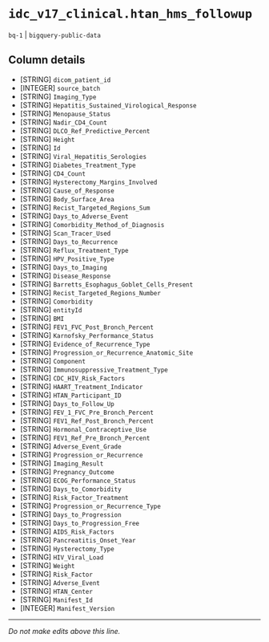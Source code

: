# `idc_v17_clinical.htan_hms_followup`
`bq-1` | `bigquery-public-data`

## Column details
* [STRING]    `dicom_patient_id`
* [INTEGER]   `source_batch`
* [STRING]    `Imaging_Type`
* [STRING]    `Hepatitis_Sustained_Virological_Response`
* [STRING]    `Menopause_Status`
* [STRING]    `Nadir_CD4_Count`
* [STRING]    `DLCO_Ref_Predictive_Percent`
* [STRING]    `Height`
* [STRING]    `Id`
* [STRING]    `Viral_Hepatitis_Serologies`
* [STRING]    `Diabetes_Treatment_Type`
* [STRING]    `CD4_Count`
* [STRING]    `Hysterectomy_Margins_Involved`
* [STRING]    `Cause_of_Response`
* [STRING]    `Body_Surface_Area`
* [STRING]    `Recist_Targeted_Regions_Sum`
* [STRING]    `Days_to_Adverse_Event`
* [STRING]    `Comorbidity_Method_of_Diagnosis`
* [STRING]    `Scan_Tracer_Used`
* [STRING]    `Days_to_Recurrence`
* [STRING]    `Reflux_Treatment_Type`
* [STRING]    `HPV_Positive_Type`
* [STRING]    `Days_to_Imaging`
* [STRING]    `Disease_Response`
* [STRING]    `Barretts_Esophagus_Goblet_Cells_Present`
* [STRING]    `Recist_Targeted_Regions_Number`
* [STRING]    `Comorbidity`
* [STRING]    `entityId`
* [STRING]    `BMI`
* [STRING]    `FEV1_FVC_Post_Bronch_Percent`
* [STRING]    `Karnofsky_Performance_Status`
* [STRING]    `Evidence_of_Recurrence_Type`
* [STRING]    `Progression_or_Recurrence_Anatomic_Site`
* [STRING]    `Component`
* [STRING]    `Immunosuppressive_Treatment_Type`
* [STRING]    `CDC_HIV_Risk_Factors`
* [STRING]    `HAART_Treatment_Indicator`
* [STRING]    `HTAN_Participant_ID`
* [STRING]    `Days_to_Follow_Up`
* [STRING]    `FEV_1_FVC_Pre_Bronch_Percent`
* [STRING]    `FEV1_Ref_Post_Bronch_Percent`
* [STRING]    `Hormonal_Contraceptive_Use`
* [STRING]    `FEV1_Ref_Pre_Bronch_Percent`
* [STRING]    `Adverse_Event_Grade`
* [STRING]    `Progression_or_Recurrence`
* [STRING]    `Imaging_Result`
* [STRING]    `Pregnancy_Outcome`
* [STRING]    `ECOG_Performance_Status`
* [STRING]    `Days_to_Comorbidity`
* [STRING]    `Risk_Factor_Treatment`
* [STRING]    `Progression_or_Recurrence_Type`
* [STRING]    `Days_to_Progression`
* [STRING]    `Days_to_Progression_Free`
* [STRING]    `AIDS_Risk_Factors`
* [STRING]    `Pancreatitis_Onset_Year`
* [STRING]    `Hysterectomy_Type`
* [STRING]    `HIV_Viral_Load`
* [STRING]    `Weight`
* [STRING]    `Risk_Factor`
* [STRING]    `Adverse_Event`
* [STRING]    `HTAN_Center`
* [STRING]    `Manifest_Id`
* [INTEGER]   `Manifest_Version`

-------------------------------------------------------------------------------
*Do not make edits above this line.*
